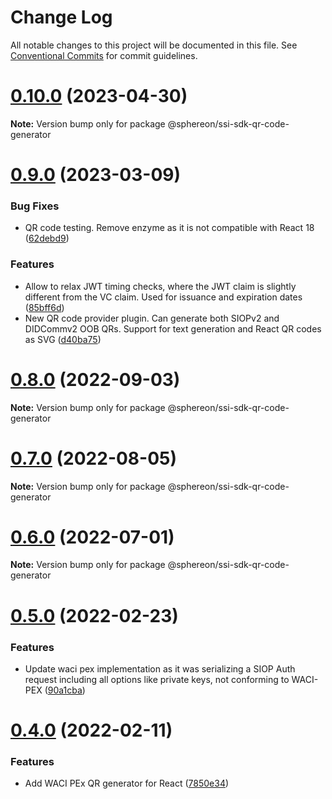 # Change Log

All notable changes to this project will be documented in this file.
See [Conventional Commits](https://conventionalcommits.org) for commit guidelines.

# [0.10.0](https://github.com/Sphereon-Opensource/SSI-SDK/compare/v0.9.0...v0.10.0) (2023-04-30)

**Note:** Version bump only for package @sphereon/ssi-sdk-qr-code-generator

# [0.9.0](https://github.com/Sphereon-Opensource/SSI-SDK/compare/v0.8.0...v0.9.0) (2023-03-09)

### Bug Fixes

- QR code testing. Remove enzyme as it is not compatible with React 18 ([62debd9](https://github.com/Sphereon-Opensource/SSI-SDK/commit/62debd972f51a3f1ad90e922115eed4c2f56cefb))

### Features

- Allow to relax JWT timing checks, where the JWT claim is slightly different from the VC claim. Used for issuance and expiration dates ([85bff6d](https://github.com/Sphereon-Opensource/SSI-SDK/commit/85bff6da21dea5d8f636ea1f55b41be00b18b002))
- New QR code provider plugin. Can generate both SIOPv2 and DIDCommv2 OOB QRs. Support for text generation and React QR codes as SVG ([d40ba75](https://github.com/Sphereon-Opensource/SSI-SDK/commit/d40ba75600b3dadd07bff6ecc423000023f3d958))

# [0.8.0](https://github.com/Sphereon-Opensource/SSI-SDK/compare/v0.7.0...v0.8.0) (2022-09-03)

**Note:** Version bump only for package @sphereon/ssi-sdk-qr-code-generator

# [0.7.0](https://github.com/Sphereon-Opensource/SSI-SDK/compare/v0.6.0...v0.7.0) (2022-08-05)

**Note:** Version bump only for package @sphereon/ssi-sdk-qr-code-generator

# [0.6.0](https://github.com/Sphereon-Opensource/SSI-SDK/compare/v0.5.1...v0.6.0) (2022-07-01)

**Note:** Version bump only for package @sphereon/ssi-sdk-qr-code-generator

# [0.5.0](https://github.com/Sphereon-Opensource/SSI-SDK/compare/v0.4.0...v0.5.0) (2022-02-23)

### Features

- Update waci pex implementation as it was serializing a SIOP Auth request including all options like private keys, not conforming to WACI-PEX ([90a1cba](https://github.com/Sphereon-Opensource/SSI-SDK/commit/90a1cba359b7a946951ef0d47746d01b3cbc225e))

# [0.4.0](https://github.com/Sphereon-Opensource/SSI-SDK/compare/v0.3.4...v0.4.0) (2022-02-11)

### Features

- Add WACI PEx QR generator for React ([7850e34](https://github.com/Sphereon-Opensource/SSI-SDK/commit/7850e34ad2af58f62523a2346826d12280216d31))
